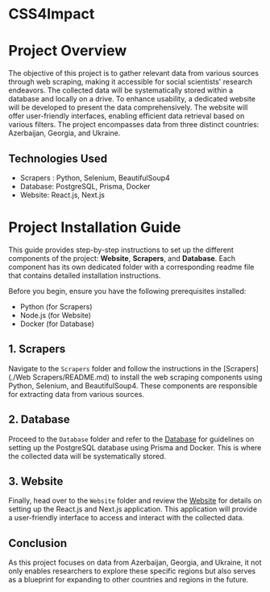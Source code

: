 # CSS4Impact


# Project Overview

The objective of this project is to gather relevant data from various sources through web scraping, making it accessible for social scientists' research endeavors. The collected data will be systematically stored within a database and locally on a drive. To enhance usability, a dedicated website will be developed to present the data comprehensively. The website will offer user-friendly interfaces, enabling efficient data retrieval based on various filters. The project encompasses data from three distinct countries: Azerbaijan, Georgia, and Ukraine.

## Technologies Used

- Scrapers : Python, Selenium, BeautifulSoup4
- Database: PostgreSQL, Prisma, Docker
- Website: React.js, Next.js


# Project Installation Guide

This guide provides step-by-step instructions to set up the different components of the project: **Website**, **Scrapers**, and **Database**. Each component has its own dedicated folder with a corresponding readme file that contains detailed installation instructions.

Before you begin, ensure you have the following prerequisites installed:

- Python (for Scrapers)
- Node.js (for Website)
- Docker (for Database)

## 1. Scrapers

Navigate to the `Scrapers` folder and follow the instructions in the [Scrapers](./Web Scrapers/README.md) to install the web scraping components using Python, Selenium, and BeautifulSoup4. These components are responsible for extracting data from various sources.

## 2. Database

Proceed to the `Database` folder and refer to the [Database](./Database/README.md) for guidelines on setting up the PostgreSQL database using Prisma and Docker. This is where the collected data will be systematically stored.

## 3. Website

Finally, head over to the `Website` folder and review the [Website](./Website/README.md) for details on setting up the React.js and Next.js application. This application will provide a user-friendly interface to access and interact with the collected data.


## Conclusion

As this project focuses on data from Azerbaijan, Georgia, and Ukraine, it not only enables researchers to explore these specific regions but also serves as a blueprint for expanding to other countries and regions in the future.

